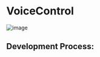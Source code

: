 # VoiceControl

![image](https://user-images.githubusercontent.com/49749622/180736810-9685d6ce-c5cc-4ec8-86f1-adaa528ee135.png)

## Development Process:


